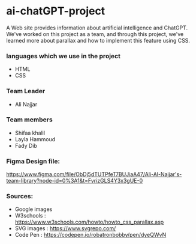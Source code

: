 # ai-chatGPT-project
A Web site provides information about artificial intelligence and ChatGPT.
We've worked on this project as a team, and through this project, we've learned more about parallax and how to implement this feature using CSS.

### languages which we use in the project
* HTML
* CSS

### Team Leader
- Ali Najjar

### Team members
- Shifaa khalil
- Layla Hammoud
- Fady Dib 

### Figma Design file:
https://www.figma.com/file/ObDj5dTUTPfeT7BUJiaA47/Ali-Al-Najjar's-team-library?node-id=0%3A1&t=FvrizGLS4Y3x3gUE-0

### Sources:
- Google images
- W3schools : https://www.w3schools.com/howto/howto_css_parallax.asp
- SVG images : https://www.svgrepo.com/
- Code Pen : https://codepen.io/robatronbobby/pen/dyeQWvN
